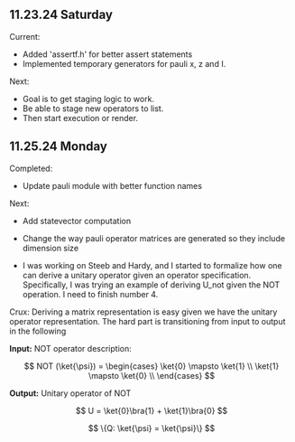
## 11.23.24 Saturday

Current:

- Added 'assertf.h' for better assert statements
- Implemented temporary generators for pauli x, z and I. 

Next:

- Goal is to get staging logic to work.
- Be able to stage new operators to list.
- Then start execution or render.

## 11.25.24 Monday

Completed:  

- Update pauli module with better function names

Next:

- Add statevector computation
- Change the way pauli operator matrices are generated so they include dimension size

- I was working on Steeb and Hardy, and I started to formalize how one can derive a unitary operator given an operator specification. Specifically, I was trying an example of deriving U_not given the NOT operation. I need to finish number 4.

Crux: Deriving a matrix representation is easy given we have the unitary operator representation. The hard part is transitioning from input to output in the following

**Input:** NOT operator description:

$$
NOT (\ket{\psi}) = 
\begin{cases}
\ket{0} \mapsto \ket{1} \\
\ket{1} \mapsto \ket{0} \\
\end{cases}
$$

**Output:** Unitary operator of NOT

$$
U = \ket{0}\bra{1} + \ket{1}\bra{0}
$$

$$
\{Q: \ket{\psi} = \ket{\psi}\}
$$